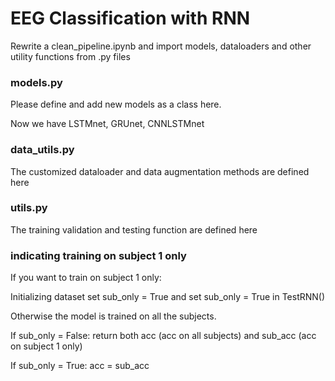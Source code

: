 # EEG Classification with RNN
Rewrite a clean_pipeline.ipynb and import models, dataloaders and other utility functions from .py files

### models.py
Please define and add new models as a class here.

Now we have LSTMnet, GRUnet, CNNLSTMnet

### data_utils.py
The customized dataloader and data augmentation methods are defined here

### utils.py
The training validation and testing function are defined here

### indicating training on subject 1 only
If you want to train on subject 1 only:

Initializing dataset set sub_only = True and set sub_only = True in TestRNN()

Otherwise the model is trained on all the subjects.

If sub_only = False: return both acc (acc on all subjects) and sub_acc (acc on subject 1 only)

If sub_only = True: acc = sub_acc